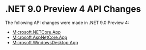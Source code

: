 # .NET 9.0 Preview 4 API Changes

The following API changes were made in .NET 9.0 Preview 4:

- [Microsoft.NETCore.App](./Microsoft.NETCore.App/9.0-preview4.md)
- [Microsoft.AspNetCore.App](./Microsoft.AspNetCore.App/9.0-preview4.md)
- [Microsoft.WindowsDesktop.App](./Microsoft.WindowsDesktop.App/9.0-preview4.md)
